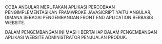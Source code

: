 COBA ANGULAR MERUPAKAN APLIKASI PERCOBAAN PENGIMPLEMENTASIKAN FRAMWROKE JAVASICRIPT YAITU ANGULAR, DIMANA SEBAGAI PENGEMBANGAN FRONT END APLICATION BERBASIS WEBSITE.

DALAM PENGEMBANGAN INI MASIH BERTAHAP DALAM PENGEMBANGAN APLIKASI WEBSITE ADMINISTRATOR PENJUALAN PRODUK.
